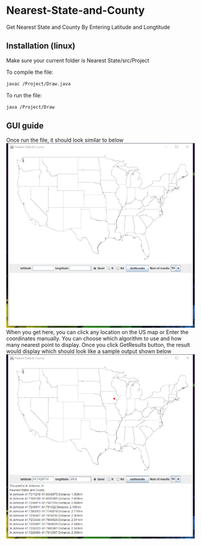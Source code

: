 # Nearest-State-and-County
Get Nearest State and County By Entering Latitude and Longtitude

## Installation (linux)
Make sure your current folder is Nearest State/src/Project

To compile the file:
```bash
javac /Project/Draw.java
```
To run the file:
```bash
java /Project/Draw
```
## GUI guide
Once run the file, it should look similar to below
![GUI](https://raw.githubusercontent.com/HaotianCheng/Nearest-State-and-County/master/SampleGUI1.png)
When you get here, you can click any location on the US map or Enter the coordinates manually. 
You can choose which algorithm to use and how many nearest point to display.
Once you click GetResults button, the result would display which should look like a sample output shown below
![GUI](https://raw.githubusercontent.com/HaotianCheng/Nearest-State-and-County/master/SampleGUI2.png)
